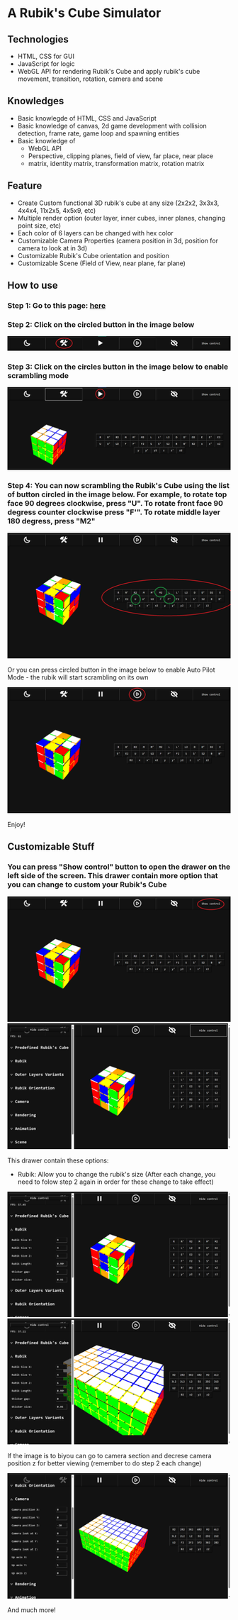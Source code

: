 # A Rubik's Cube Simulator

## Technologies
- HTML, CSS for GUI
- JavaScript for logic
- WebGL API for rendering Rubik's Cube and apply rubik's cube movement, transition, rotation, camera and scene

## Knowledges
- Basic knowlegde of HTML, CSS and JavaScript
- Basic knowledge of canvas, 2d game development with collision detection, frame rate, game loop and spawning entities
- Basic knowledge of 
  - WebGL API
  - Perspective, clipping planes, field of view, far place, near place
  - matrix, identity matrix, transformation matrix, rotation matrix

## Feature
- Create Custom functional 3D rubik's cube at any size (2x2x2, 3x3x3, 4x4x4, 11x2x5, 4x5x9, etc)
- Multiple render option (outer layer, inner cubes, inner planes, changing point size, etc)
- Each color of 6 layers can be changed with hex color
- Customizable Camera Properties (camera position in 3d, position for camera to look at in 3d)
- Customizable Rubik's Cube orientation and position
- Customizable Scene (Field of View, near plane, far plane)

## How to use

### Step 1: Go to this page:  [here](https://leetrongjnghiax.github.io/WebGL_Rotating_Cube_2/)

### Step 2: Click on the circled button in the image below

![image](how_to_use/step1.png)

### Step 3: Click on the circles button in the image below to enable scrambling mode

![image](how_to_use/step3.png)

### Step 4: You can now scrambling the Rubik's Cube using the list of button circled in the image below. For example, to rotate top face 90 degrees clockwise, press "U". To rotate front face 90 degress counter clockwise press "F'". To rotate middle layer 180 degress, press "M2"

![image](how_to_use/step4.png)

Or you can press circled button in the image below to enable Auto Pilot Mode - the rubik will start scrambling on its own

![image](how_to_use/step5.png)

Enjoy!

## Customizable Stuff

### You can press "Show control" button to open the drawer on the left side of the screen. This drawer contain more option that you can change to custom your Rubik's Cube

![image](how_to_use/step6.png)
![image](how_to_use/step7.png)

This drawer contain these options:

- Rubik: Allow you to change the rubik's size (After each change, you need to folow step 2 again in order for these change to take effect)

![image](how_to_use/step8.png)
![image](how_to_use/step9.png)

If the image is to biyou can go to camera section and decrese camera position z for better viewing (remember to do step 2 each change)

![image](how_to_use/step10.png)

And much more!
